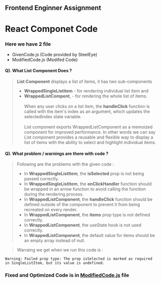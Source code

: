 ## Frontend Enginner Assignment 

# React Componet Code

### Here we have 2 file 
- GivenCode.js (Code provided by SteelEye)
- ModifiedCode.js (Modifed Code)

#### Q). What List Component Does ?

> **List Component** displays a list of items, it has two sub-components 
> - **WrappedSingleListitem** - for rendering individual list item and 
> - **WrappedListCompont**, - for rendering the whole list of items. <br><br>
> When any user clicks on a list item, the **handleClick** function is called with the item's index as an argument, which updates the selectedIndex state variable.<br><br>
> List component exports WrappedListComponent as a memoized component for improved performance.
> In other words we can say List component provides a reusable and flexible way to display a list of items with the ability to select and highlight individual items.

#### Q). What problem / warnings are there with code ?

>Following are the problems with the given code :
> - In **WrappedSingleListItem**, the **isSelected** prop is not being passed correctly.
> - In **WrappedSingleListItem**, the **onClickHandler** function should be wrapped in an arrow function to avoid calling the function during the rendering process.
> - In **WrappedListComponent**, the **handleClick** function should be defined outside of the component to prevent it from being recreated on every render.
> - In **WrappedListComponent**, the **items** prop type is not defined correctly. 
> - In **WrappedListComponent**, the useState hook is not used correctly.
> - In **WrappedListComponent**, the default value for items should be an empty array instead of null.

> Warraing we get when we run this code is :
```
Warning: Failed prop type: The prop isSelected is marked as required in SingleListItem, but its value is undefined.
```

### Fixed and Optimized Code is in [ModifiedCode.js](ModifiedCode.js) file